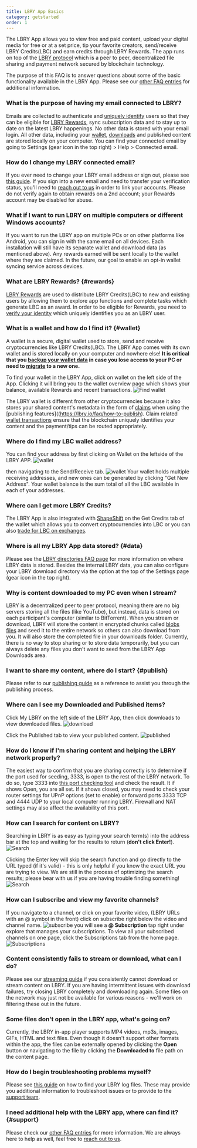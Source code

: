 ```yaml
---
title: LBRY App Basics
category: getstarted
order: 1
---
```


The LBRY App allows you to view free and paid content, upload your digital media for free or at a set price, tip your favorite creators, send/receive LBRY Credits(LBC) and earn credits through LBRY Rewards. The app runs on top of the [LBRY protocol](https://lbry.io/faq/what-is-lbry) which is a peer to peer, decentralized file sharing and payment network secured by blockchain technology. 

The purpose of this FAQ is to answer questions about some of the basic functionality available in the LBRY App. Please see our [other FAQ entries](https://lbry.io/faq) for additional information.

### What is the purpose of having my email connected to LBRY?
Emails are collected to authenticate and [uniquely identify](https://lbry.io/faq/identity-requirements) users so that they can be eligible for [LBRY Rewards](#rewards), sync subscription data and to stay up to date on the latest LBRY happenings. No other data is stored with your email login. All other data, including your [wallet](#wallet), [downloads](#data) and published content are stored locally on your computer. You can find your connected email by going to Settings (gear icon in the top right) > Help > Connected email. 

### How do I change my LBRY connected email?
If you ever need to change your LBRY email address or sign out, please see [this guide](https://lbry.io/faq/how-to-change-email). If you sign into a new email and need to transfer your verification status, you'll need to [reach out to us](mailto:help@lbryio) in order to link your accounts. Please do not verify again to obtain rewards on a 2nd account; your Rewards account may be disabled for abuse.

### What if I want to run LBRY on multiple computers or different Windows accounts?
If you want to run the LBRY app on multiple PCs or on other platforms like Android, you can sign in with the same email on all devices. Each installation will still have its separate wallet and download data (as mentioned above). Any rewards earned will be sent locally to the wallet where they are claimed. In the future, our goal to enable an opt-in wallet syncing service across devices. 

### What are LBRY Rewards? {#rewards}
[LBRY Rewards](https://lbry.io/faq/rewards) are used to distribute LBRY Credits(LBC) to new and existing users by allowing them to explore app functions and complete tasks which generate LBC as an award. In order to be eligible for Rewards, you need to [verify your identity](https://lbry.io/faq/identity-requirements) which uniquely identifies you as an LBRY user.

### What is a wallet and how do I find it? {#wallet}
A wallet is a secure, digital wallet used to store, send and receive cryptocurrencies like LBRY Credits(LBC). The LBRY App comes with its own wallet and is stored locally on your computer and nowhere else! **It is critical that you [backup your wallet data](https://lbry.io/faq/how-to-backup-wallet) in case you lose access to your PC or need to [migrate](https://lbry.io/faq/backup-data) to a new one.**

To find your wallet in the LBRY App, click on wallet on the left side of the App. Clicking it will bring you to the wallet overview page which shows your balance, available Rewards and recent transactions.
![Find wallet](https://spee.ch/4/wallet2.jpeg)

The LBRY wallet is different from other cryptocurrencies because it also stores your shared content's metadata in the form of [claims](https://lbry.io/faq/naming) when using the [publishing features]((https://lbry.io/faq/how-to-publish). Claim related [wallet transactions](https://lbry.io/faq/transaction-types) ensure that the blockchain uniquely identifies your content and the payment/tips can be routed appropriately. 

### Where do I find my LBC wallet address?
You can find your address by first clicking on Wallet on the leftside of the LBRY APP.
![wallet](https://spee.ch/4/wallet21.jpeg)

then navigating to the Send/Receive tab.
![wallet](https://spee.ch/0/snr.jpeg)
Your wallet holds multiple receiving addresses, and new ones can be generated by clicking "Get New Address". Your wallet balance is the sum total of all the LBC available in each of your addresses. 

### Where can I get more LBRY Credits?
The LBRY App is also integrated with [ShapeShift](https://lbry.io/faq/shapeshift) on the Get Credits tab of the wallet which allows you to convert cryptocurrencies into LBC or you can also [trade for LBC on exchanges](https://lbry.io/faq/exchanges).

### Where is all my LBRY App data stored? {#data}
Please see the [LBRY directories FAQ page](https://lbry.io/faq/lbry-directories) for more information on where LBRY data is stored. Besides the internal LBRY data, you can also configure your LBRY download directory via the option at the top of the Settings page (gear icon in the top right). 

### Why is content downloaded to my PC even when I stream?
LBRY is a decentralized peer to peer protocol, meaning there are no big servers storing all the files (like YouTube), but instead, data is stored on each participant's computer (similar to BitTorrent). When you stream or download, LBRY will store the content in encrypted chunks called [blobs files](https://lbry.io/faq/lbry-directories) and seed it to the entire network so others can also download from you. It will also store the completed file in your downloads folder. Currently, there is no way to stop sharing or to store data temporarily, but you can always delete any files you don't want to seed from the LBRY App Downloads area. 

### I want to share my content, where do I start? {#publish}
Please refer to our [publishing guide](https://lbry.io/faq/how-to-publish) as a reference to assist you through the publishing process. 

### Where can I see my Downloaded and Published items?
Click My LBRY on the left side of the LBRY App, then click downloads to view downloaded files.
![download](https://spee.ch/8/downloads.jpeg)

Click the Published tab to view your published content.
![published](https://spee.ch/9/pub.jpeg)

### How do I know if I'm sharing content and helping the LBRY network properly?
The easiest way to confirm that you are sharing correctly is to determine if the port used for seeding, 3333, is open to the rest of the LBRY network. To do so, type 3333 into [this port checking tool](http://www.canyouseeme.org) and check the result. It if shows Open, you are all set. If it shows closed, you may need to check your router settings for UPnP options (set to enable) or forward ports 3333 TCP and 4444 UDP to your local computer running LBRY. Firewall and NAT settings may also affect the availability of this port. 

### How can I search for content on LBRY?
Searching in LBRY is as easy as typing your search term(s) into the address bar at the top and waiting for the results to return (**don't click Enter!**).
![Search](https://spee.ch/2/search.jpeg)

Clicking the Enter key will skip the search function and go directly to the URL typed (if it's valid) - this is only helpful if you know the exact URL you are trying to view. We are still in the process of optimizing the search results; please bear with us if you are having trouble finding something! 
![Search](https://spee.ch/b/searh-2a.jpeg)

### How can I subscribe and view my favorite channels?
If you navigate to a channel, or click on your favorite video, (LBRY URLs with an @ symbol in the front) click on subscribe right below the video and channel name.
![subscribe](https://spee.ch/1/sub.jpeg)
you will see a **@ Subscription** tap right under explore that manages your subscriptions. To view all your subscribed channels on one page, click the Subscriptions tab from the home page. 
![Subscriptions](https://spee.ch/6/subs.jpeg)

### Content consistently fails to stream or download, what can I do?
Please see our [streaming guide](https://lbry.io/faq/unable-to-stream) if you consistently cannot download or stream content on LBRY. If you are having intermittent issues with download failures, try closing LBRY completely and downloading again. Some files on the network may just not be available for various reasons - we'll work on filtering these out in the future. 

### Some files don't open in the LBRY app, what's going on?
Currently, the LBRY in-app player supports MP4 videos, mp3s, images, GIFs, HTML and text files. Even though it doesn't support other formats within the app, the files can be externally opened by clicking the **Open** button or navigating to the file by clicking the **Downloaded to** file path on the content page. 

### How do I begin troubleshooting problems myself?
Please see [this guide](https://lbry.io/faq/how-to-find-lbry-log-file) on how to find your LBRY log files. These may provide you additional information to troubleshoot issues or to provide to the [support team](https://lbry.io/faq/support). 

### I need additional help with the LBRY app, where can find it? {#support}
Please check our [other FAQ entries](https://lbry.io/faq) for more information. We are always here to help as well, feel free to [reach out to us](https://lbry.io/faq/support).
